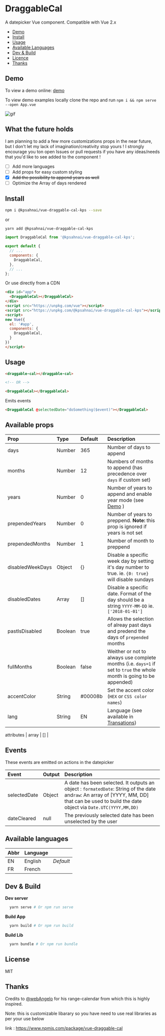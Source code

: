 # DraggableCal

A datepicker Vue component. Compatible with Vue 2.x

- [Demo](#demo)
- [Install](#install)
- [Usage](#usage)
- [Available Languages](#available-languages)
- [Dev & Build](#dev-&-build)
- [Licence](#licence)
- [Thanks](#thanks)

## Demo

To view a demo online: [demo](https://liloow.github.io/vue-draggableCal/demo/)

To view demo examples locally clone the repo and run `npm i && npm serve --open App.vue`

![gif](https://raw.githubusercontent.com/liloow/vue-draggableCal/master/screenshot.gif)

## What the future holds

I am planning to add a few more customizations props in the near future, but I don't let my lack of imagination/creativity stop yours ! I strongly encourage you ton open Issues or pull requests if you have any ideas/needs that you'd like to see added to the component !

- [ ] Add more languages
- [ ] Add props for easy custom styling
- [x] ~~Add the possibility to append years as well~~
- [ ] Optimize the Array of days rendered

## Install

```bash
npm i @kpsahnai/vue-draggable-cal-kps --save
```

or

```bash
yarn add @kpsahnai/vue-draggable-cal-kps
```

```javascript
import DraggableCal from '@kpsahnai/vue-draggable-cal-kps';

export default {
  // ...
  components: {
    DraggableCal,
  },
  // ...
};
```

Or use directly from a CDN

```html
<div id="app">
  <DraggableCal></DraggableCal>
</div>
<script src="https://unpkg.com/vue"></script>
<script src="https://unpkg.com/@kpsahnai/vue-draggable-cal-kps"></script>
<script>
new Vue({
  el: '#app',
  components: {
    DraggableCal,
  }
})
</script>
```

## Usage

```html
<draggable-cal></draggable-cal>

<!-- OR -->

<DraggableCal></DraggableCal>
```

Emits events

```html
<DraggableCal @selectedDate="doSomething($event)"></DraggableCal>
```

## Available props

| Prop            | Type    | Default | Description                                                                                                           |
| :-------------- | :------ | :------ | :-------------------------------------------------------------------------------------------------------------------- |
| days            | Number  | 365     | Number of days to append                                                                                              |
| months          | Number  | 12      | Numbers of months to append (has precedence over `days` if custom set)                                                |
| years           | Number  | 0       | Number of years to append and enable year mode (see [Demo](#demo) )                                                   |
| prependedYears  | Number  | 0       | Number of years to preppend. **Note:** this prop is ignored if years is not set                                       |
| prependedMonths | Number  | 1       | Number of month to preppend                                                                                           |
| disabledWeekDays| Object  | {}      | Disable a specific week day by setting it's day number to true. ie. `{0: true}` will disable sundays                  |
| disabledDates   | Array   | []      | Disable a specific date. Format of the day should be a string `YYYY-MM-DD` ie. `['2018-01-01']`                       |
| pastIsDisabled  | Boolean | true    | Allows the selection of alreay past days and predend the days of `prepended` months                                   |
| fullMonths      | Boolean | false   | Weither or not to always use complete months (i.e. `days=1` if set to `true` the whole month is going to be appended) |
| accentColor     | String  | #00008b | Set the accent color (`HEX` or `CSS color names`)                                                                     |
| lang            | String  | EN      | Language (see available in [Transations](#Translation))       


attributes | array | []                                                        |

## Events

These events are emitted on actions in the datepicker

| Event        | Output | Description                                                                                                                                                                                   |
| :----------- | :----- | :-------------------------------------------------------------------------------------------------------------------------------------------------------------------------------------------- |
| selectedDate | Object | A date has been selected. It outputs an object : `formatedDate`: String of the date and`raw`: An array of [YYYY, MM, DD] that can be used to build the date object via `Date.UTC(YYYY,MM,DD)` |
| dateCleared  | null   | The previously selected date has been unselected by the user                                                                                                                                  |

## Available languages

| Abbr | Language |           |
| ---- | -------- | --------- |
| EN   | English  | _Default_ |
| FR   | French   |           |

## Dev & Build

**Dev server**
```bash
  yarn serve # Or npm run serve
```

**Build App**
```bash
  yarn build # Or npm run build
```

**Build Lib**
```bash
  yarn bundle # Or npm run bundle
```

## License

MIT

## Thanks

Credits to [@webAngelo](https://github.com/webangelo) for his range-calendar from which this is highly inspired.



Note: this is customizable libarary so you have need to use real libraries as per your use below

link : https://www.npmjs.com/package/vue-draggable-cal